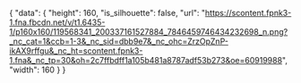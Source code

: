 {
   "data": {
      "height": 160,
      "is_silhouette": false,
      "url": "https://scontent.fpnk3-1.fna.fbcdn.net/v/t1.6435-1/p160x160/119568341_200337161527884_7846459746434232698_n.png?_nc_cat=1&ccb=1-3&_nc_sid=dbb9e7&_nc_ohc=ZrzOpZnP-ikAX9rffgu&_nc_ht=scontent.fpnk3-1.fna&_nc_tp=30&oh=2c7ffbdff1a105b481a8787adf53b273&oe=60919988",
      "width": 160
   }
}

<!---
adikurniaramadhan/adikurniaramadhan is a ✨ special ✨ repository because its `README.md` (this file) appears on your GitHub profile.
You can click the Preview link to take a look at your changes.
--->
